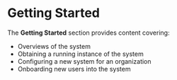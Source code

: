 # Getting Started

The **Getting Started** section provides content covering:

- Overviews of the system
- Obtaining a running instance of the system
- Configuring a new system for an organization
- Onboarding new users into the system
